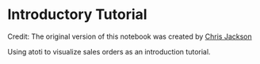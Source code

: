 # Introductory Tutorial

Credit: The original version of this notebook was created by [Chris Jackson](https://www.linkedin.com/in/chris-jackson-b408b71/)

Using atoti to visualize sales orders as an introduction tutorial.
